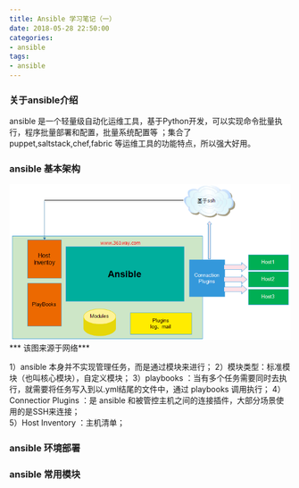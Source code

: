 ```yaml
---
title: Ansible 学习笔记（一）
date: 2018-05-28 22:50:00
categories:
- ansible
tags:
- ansible
---
```


### 关于ansible介绍
  ansible 是一个轻量级自动化运维工具，基于Python开发，可以实现命令批量执行，程序批量部署和配置，批量系统配置等 ；集合了puppet,saltstack,chef,fabric 等运维工具的功能特点，所以强大好用。
  
### ansible 基本架构
![ansible 架构图](/images/2018052801.png)  
*** 该图来源于网络***

1）ansible 本身并不实现管理任务，而是通过模块来进行；
2）模块类型：标准模块（也叫核心模块），自定义模块；
3）playbooks ：当有多个任务需要同时去执行，就需要将任务写入到以.yml结尾的文件中，通过 playbooks 调用执行；
4）Connectior Plugins ：是 ansible 和被管控主机之间的连接插件，大部分场景使用的是SSH来连接；  
5）Host Inventory ：主机清单；


### ansible 环境部署

### ansible 常用模块


